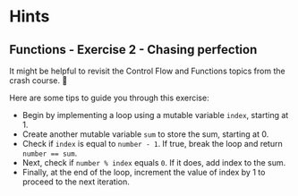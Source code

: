 # Hints

## Functions - Exercise 2 - Chasing perfection
It might be helpful to revisit the Control Flow and Functions topics from the crash course. 👀

Here are some tips to guide you through this exercise:

- Begin by implementing a loop using a mutable variable `index`, starting at 1.
- Create another mutable variable `sum` to store the sum, starting at 0.
- Check if `index` is equal to `number - 1`. If true, break the loop and return `number == sum`.
- Next, check if `number % index` equals `0`. If it does, add index to the sum.
- Finally, at the end of the loop, increment the value of index by 1 to proceed to the next iteration.